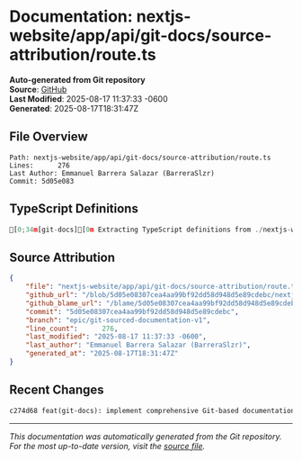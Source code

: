 # Documentation: nextjs-website/app/api/git-docs/source-attribution/route.ts

**Auto-generated from Git repository**  
**Source**: [GitHub](/blob/5d05e08307cea4aa99bf92dd58d948d5e89cdebc/nextjs-website/app/api/git-docs/source-attribution/route.ts)  
**Last Modified**: 2025-08-17 11:37:33 -0600  
**Generated**: 2025-08-17T18:31:47Z

## File Overview

```
Path: nextjs-website/app/api/git-docs/source-attribution/route.ts
Lines:      276
Last Author: Emmanuel Barrera Salazar (BarreraSlzr)
Commit: 5d05e083
```

## TypeScript Definitions

```typescript
[0;34m[git-docs][0m Extracting TypeScript definitions from ./nextjs-website/app/api/git-docs/source-attribution/route.ts
```

## Source Attribution

```json
{
    "file": "nextjs-website/app/api/git-docs/source-attribution/route.ts",
    "github_url": "/blob/5d05e08307cea4aa99bf92dd58d948d5e89cdebc/nextjs-website/app/api/git-docs/source-attribution/route.ts",
    "github_blame_url": "/blame/5d05e08307cea4aa99bf92dd58d948d5e89cdebc/nextjs-website/app/api/git-docs/source-attribution/route.ts",
    "commit": "5d05e08307cea4aa99bf92dd58d948d5e89cdebc",
    "branch": "epic/git-sourced-documentation-v1",
    "line_count":      276,
    "last_modified": "2025-08-17 11:37:33 -0600",
    "last_author": "Emmanuel Barrera Salazar (BarreraSlzr)",
    "generated_at": "2025-08-17T18:31:47Z"
}
```

## Recent Changes

```diff
c274d68 feat(git-docs): implement comprehensive Git-based documentation system
```

---
*This documentation was automatically generated from the Git repository. 
For the most up-to-date version, visit the [source file](/blob/5d05e08307cea4aa99bf92dd58d948d5e89cdebc/nextjs-website/app/api/git-docs/source-attribution/route.ts).*
